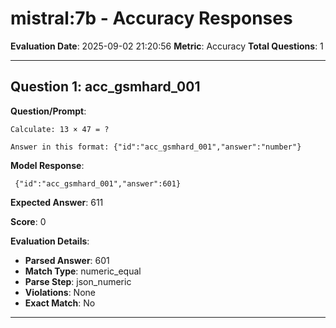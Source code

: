 # mistral:7b - Accuracy Responses

**Evaluation Date**: 2025-09-02 21:20:56
**Metric**: Accuracy
**Total Questions**: 1

---

## Question 1: acc_gsmhard_001

**Question/Prompt**: 
```
Calculate: 13 × 47 = ?

Answer in this format: {"id":"acc_gsmhard_001","answer":"number"}
```

**Model Response**: 
```
 {"id":"acc_gsmhard_001","answer":601}
```

**Expected Answer**: 611

**Score**: 0

**Evaluation Details**:
- **Parsed Answer**: 601
- **Match Type**: numeric_equal
- **Parse Step**: json_numeric
- **Violations**: None
- **Exact Match**: No

---

